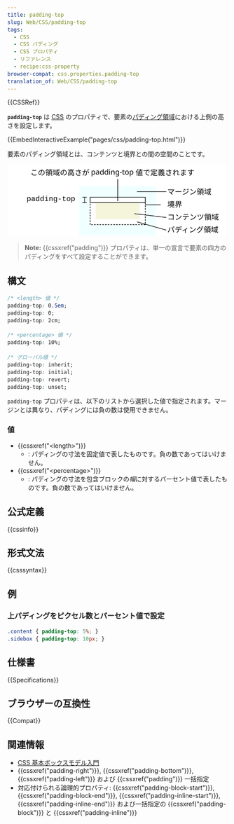 ```yaml
---
title: padding-top
slug: Web/CSS/padding-top
tags:
  - CSS
  - CSS パディング
  - CSS プロパティ
  - リファレンス
  - recipe:css-property
browser-compat: css.properties.padding-top
translation_of: Web/CSS/padding-top
---
```

{{CSSRef}}

**`padding-top`** は [CSS](/ja/docs/Web/CSS) のプロパティで、要素の[パディング領域](/ja/docs/Web/CSS/CSS_Box_Model/Introduction_to_the_CSS_box_model#パディング領域)における上側の高さを設定します。

{{EmbedInteractiveExample("pages/css/padding-top.html")}}

要素のパディング領域とは、コンテンツと境界との間の空間のことです。

![CSS の padding-top プロパティの要素ボックスへの影響](padding-top.svg)

> **Note:** {{cssxref("padding")}} プロパティは、単一の宣言で要素の四方のパディングをすべて設定することができます。

## 構文

```css
/* <length> 値 */
padding-top: 0.5em;
padding-top: 0;
padding-top: 2cm;

/* <percentage> 値 */
padding-top: 10%;

/* グローバル値 */
padding-top: inherit;
padding-top: initial;
padding-top: revert;
padding-top: unset;
```

`padding-top` プロパティは、以下のリストから選択した値で指定されます。マージンとは異なり、パディングには負の数は使用できません。

### 値

- {{cssxref("&lt;length&gt;")}}
  - : パディングの寸法を固定値で表したものです。負の数であってはいけません。
- {{cssxref("&lt;percentage&gt;")}}
  - : パディングの寸法を包含ブロックの*幅*に対するパーセント値で表したものです。負の数であってはいけません。

## 公式定義

{{cssinfo}}

## 形式文法

{{csssyntax}}

## 例

### 上パディングをピクセル数とパーセント値で設定

```css
.content { padding-top: 5%; }
.sidebox { padding-top: 10px; }
```

## 仕様書

{{Specifications}}

## ブラウザーの互換性

{{Compat}}

## 関連情報

- [CSS 基本ボックスモデル入門](/ja/docs/Web/CSS/CSS_Box_Model/Introduction_to_the_CSS_box_model)
- {{cssxref("padding-right")}}, {{cssxref("padding-bottom")}}, {{cssxref("padding-left")}} および {{cssxref("padding")}} 一括指定
- 対応付けられる論理的プロパティ: {{cssxref("padding-block-start")}}, {{cssxref("padding-block-end")}}, {{cssxref("padding-inline-start")}}, {{cssxref("padding-inline-end")}} および一括指定の {{cssxref("padding-block")}} と {{cssxref("padding-inline")}}
